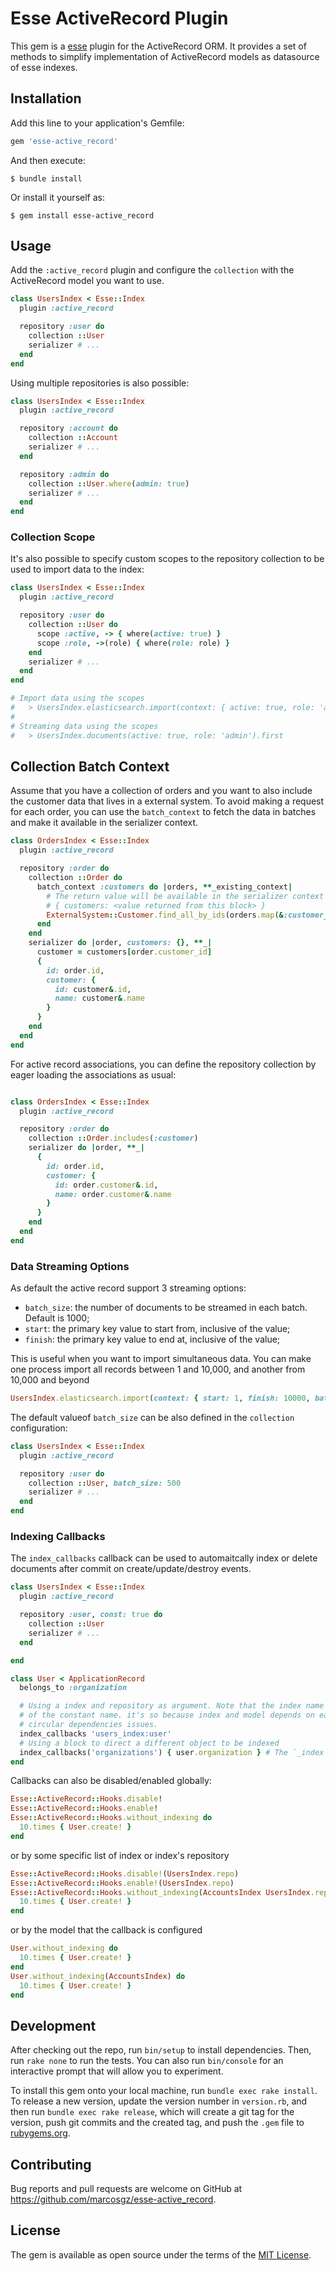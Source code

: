 # Esse ActiveRecord Plugin

This gem is a [esse](https://github.com/marcosgz/esse) plugin for the ActiveRecord ORM. It provides a set of methods to simplify implementation of ActiveRecord models as datasource of esse indexes.

## Installation

Add this line to your application's Gemfile:

```ruby
gem 'esse-active_record'
```

And then execute:

    $ bundle install

Or install it yourself as:

    $ gem install esse-active_record

## Usage

Add the `:active_record` plugin and configure the `collection` with the ActiveRecord model you want to use.

```ruby
class UsersIndex < Esse::Index
  plugin :active_record

  repository :user do
    collection ::User
    serializer # ...
  end
end
```

Using multiple repositories is also possible:

```ruby
class UsersIndex < Esse::Index
  plugin :active_record

  repository :account do
    collection ::Account
    serializer # ...
  end

  repository :admin do
    collection ::User.where(admin: true)
    serializer # ...
  end
end
```

### Collection Scope
It's also possible to specify custom scopes to the repository collection to be used to import data to the index:

```ruby
class UsersIndex < Esse::Index
  plugin :active_record

  repository :user do
    collection ::User do
      scope :active, -> { where(active: true) }
      scope :role, ->(role) { where(role: role) }
    end
    serializer # ...
  end
end

# Import data using the scopes
#   > UsersIndex.elasticsearch.import(context: { active: true, role: 'admin' })
#
# Streaming data using the scopes
#   > UsersIndex.documents(active: true, role: 'admin').first
```

## Collection Batch Context

Assume that you have a collection of orders and you want to also include the customer data that lives in a external system. To avoid making a request for each order, you can use the `batch_context` to fetch the data in batches and make it available in the serializer context.

```ruby
class OrdersIndex < Esse::Index
  plugin :active_record

  repository :order do
    collection ::Order do
      batch_context :customers do |orders, **_existing_context|
        # The return value will be available in the serializer context
        # { customers: <value returned from this block> }
        ExternalSystem::Customer.find_all_by_ids(orders.map(&:customer_id)).index_by(&:id) # => { 1 => <Customer>, 2 => <Customer> }
      end
    end
    serializer do |order, customers: {}, **_|
      customer = customers[order.customer_id]
      {
        id: order.id,
        customer: {
          id: customer&.id,
          name: customer&.name
        }
      }
    end
  end
end
```

For active record associations, you can define the repository collection by eager loading the associations as usual:

```ruby

class OrdersIndex < Esse::Index
  plugin :active_record

  repository :order do
    collection ::Order.includes(:customer)
    serializer do |order, **_|
      {
        id: order.id,
        customer: {
          id: order.customer&.id,
          name: order.customer&.name
        }
      }
    end
  end
end
```

### Data Streaming Options

As default the active record support 3 streaming options:
* `batch_size`: the number of documents to be streamed in each batch. Default is 1000;
* `start`: the primary key value to start from, inclusive of the value;
* `finish`: the primary key value to end at, inclusive of the value;

This is useful when you want to import simultaneous data. You can make one process import all records between 1 and 10,000, and another from 10,000 and beyond

```ruby
UsersIndex.elasticsearch.import(context: { start: 1, finish: 10000, batch_size: 500 })
```

The default valueof `batch_size` can be also defined in the `collection` configuration:

```ruby
class UsersIndex < Esse::Index
  plugin :active_record

  repository :user do
    collection ::User, batch_size: 500
    serializer # ...
  end
end
```

### Indexing Callbacks

The `index_callbacks` callback can be used to automaitcally index or delete documents after commit on create/update/destroy events.

```ruby
class UsersIndex < Esse::Index
  plugin :active_record

  repository :user, const: true do
    collection ::User
    serializer # ...
  end

end

class User < ApplicationRecord
  belongs_to :organization

  # Using a index and repository as argument. Note that the index name is used instead of the
  # of the constant name. it's so because index and model depends on each other should result in
  # circular dependencies issues.
  index_callbacks 'users_index:user'
  # Using a block to direct a different object to be indexed
  index_callbacks('organizations') { user.organization } # The `_index` suffix and repo name  is optional on the index name
end
```

Callbacks can also be disabled/enabled globally:

```ruby
Esse::ActiveRecord::Hooks.disable!
Esse::ActiveRecord::Hooks.enable!
Esse::ActiveRecord::Hooks.without_indexing do
  10.times { User.create! }
end
```

or by some specific list of index or index's repository

```ruby
Esse::ActiveRecord::Hooks.disable!(UsersIndex.repo)
Esse::ActiveRecord::Hooks.enable!(UsersIndex.repo)
Esse::ActiveRecord::Hooks.without_indexing(AccountsIndex UsersIndex.repo, ) do
  10.times { User.create! }
end
```

or by the model that the callback is configured

```ruby
User.without_indexing do
  10.times { User.create! }
end
User.without_indexing(AccountsIndex) do
  10.times { User.create! }
end
```


## Development

After checking out the repo, run `bin/setup` to install dependencies. Then, run `rake none` to run the tests. You can also run `bin/console` for an interactive prompt that will allow you to experiment.

To install this gem onto your local machine, run `bundle exec rake install`. To release a new version, update the version number in `version.rb`, and then run `bundle exec rake release`, which will create a git tag for the version, push git commits and the created tag, and push the `.gem` file to [rubygems.org](https://rubygems.org).

## Contributing

Bug reports and pull requests are welcome on GitHub at https://github.com/marcosgz/esse-active_record.

## License

The gem is available as open source under the terms of the [MIT License](https://opensource.org/licenses/MIT).
